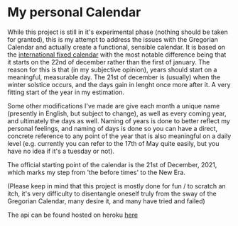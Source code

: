 # My personal Calendar

While this project is still in it's experimental phase (nothing should be taken for granted), this is my attempt to address the issues with the Gregorian Calendar and actually create a functional, sensible calendar. It is based on the [international fixed calendar](https://en.wikipedia.org/wiki/International_Fixed_Calendar) with the most notable difference being that it starts on the 22nd of december rather than the first of january. The reason for this is that (in my subjective opinion), years should start on a meaningful, measurable day. The 21st of december is (usually) when the winter solstice occurs, and the days gain in lenght once more after it. A very fitting start of the year in my estimation.

Some other modifications I've made are give each month a unique name (presently in English, but subject to change), as well as every coming year, and ultimately the days as well. Naming of years is done to better reflect my personal feelings, and naming of days is done so you can have a direct, concrete reference to any point of the year that is also meaningful on a daily level (e.g. currently you can refer to the 17th of May quite easily, but you have no idea if it's a tuesday or not). 

The official starting point of the calendar is the 21st of December, 2021, which marks my step from 'the before times' to the New Era. 

(Please keep in mind that this project is mostly done for fun / to scratch an itch, it's very difficulty to disentangle oneself truly from the sway of the Gregorian Calendar, many desire it, and many have tried and failed)

The api can be found hosted on heroku [here](https://pifc.herokuapp.com)
